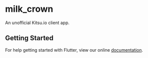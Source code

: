 # milk_crown

An unofficial Kitsu.io client app.

## Getting Started

For help getting started with Flutter, view our online
[documentation](https://flutter.io/).
